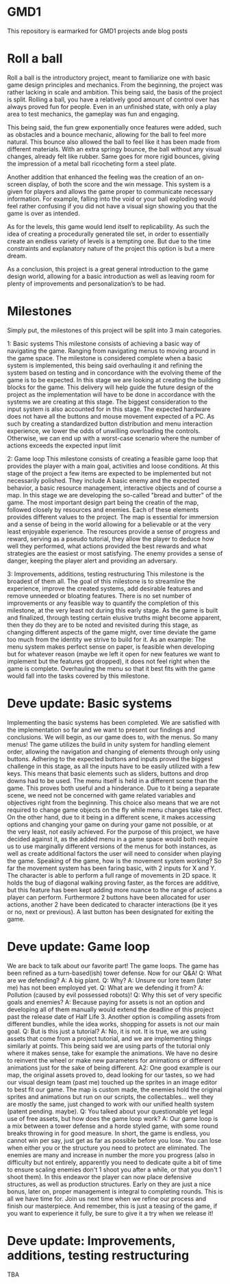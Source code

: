 # GMD1
This repository is earmarked for GMD1 projects ande blog posts

# Roll a ball

Roll a ball is the introductory project, meant to familiarize one with basic game design principles and mechanics. From the beginning, the project was rather lacking in scale and ambition. This being said, the basis of the project is split. Rolling a ball, you have a relatively good amount of control over has always proved fun for people. Even in an unfinished state, with only a play area to test mechanics, the gameplay was fun and engaging. 

This being said, the fun grew exponentially once features were added, such as obstacles and a bounce mechanic, allowing for the ball to feel more natural. This bounce also allowed the ball to feel like it has been made from different materials. With an extra springy bounce, the ball without any visual changes, already felt like rubber. Same goes for more rigid bounces, giving the impression of a metal ball ricocheting form a steel plate.

Another addition that enhanced the feeling was the creation of an on-screen display, of both the score and the win message. This system is a given for players and allows the game proper to communicate necessary information. For example, falling into the void or your ball exploding would feel rather confusing if you did not have a visual sign showing you that the game is over as intended.

As for the levels, this game would lend itself to replicability. As such the idea of creating a procedurally generated tile set, in order to essentially create an endless variety of levels is a tempting one. But due to the time constraints and explanatory nature of the project this option is but a mere dream.

As a conclusion, this project is a great general introduction to the game design world, allowing for a basic introduction as well as leaving room for plenty of improvements and personalization’s to be had.

# Milestones

Simply put, the milestones of this project will be split into 3 main categories.

1: Basic systems
  This milestone consists of achieving a basic way of navigating the game. Ranging from navigating menus to moving around in the game space.
  The milestone is considered complete when a basic system is implemented, this being said overhauling it and refining the system based on testing and in concordance with the evolving theme of the game is to be expected.
  In this stage we are looking at creating the building blocks for the game. This delivery will help guide the future design of the project as the implementation will have to be done in accordance with the systems we are creating at this stage. 
  The biggest consideration to the input system is also accounted for in this stage. The expected hardware does not have all the buttons and mouse movement expected of a PC. As such by creating a standardized button distribution and menu interaction experience, we lower the odds of unwilling overloading the controls. Otherwise, we can end up with a worst-case scenario where the number of actions exceeds the expected input limit

2: Game loop
  This milestone consists of creating a feasible game loop that provides the player with a main goal, activities and loose conditions.
  At this stage of the project a few items are expected to be implemented but not necessarily polished. They include A basic enemy and the expected behavior, a basic resource management, interactive objects and of course a map.
  In this stage we are developing the so-called "bread and butter" of the game. The most important design part being the creatin of the map, followed closely by resources and enemies. Each of these elements provides different values to the project. The map is essential for immersion and a sense of being in the world allowing for a believable or at the very least enjoyable experience. 
  The resources provide a sense of progress and reward, serving as a pseudo tutorial, they allow the player to deduce how well they performed, what actions provided the best rewards and what strategies are the easiest or most satisfying. The enemy provides a sense of danger, keeping the player alert and providing an adversary.
  
3: Improvements, additions, testing restructuring 
  This milestone is the broadest of them all. The goal of this milestone is to streamline the experience, improve the created systems, add desirable features and remove unneeded or bloating features.
  There is no set number of improvements or any feasible way to quantify the completion of this milestone, at the very least not during this early stage.
  As the game is built and finalized, through testing certain elusive truths might become apparent, then they do they are to be noted and revisited during this stage, as changing different aspects of the game might, over time deviate the game too much from the identity we strive to build for it.
  As an example: The menu system makes perfect sense on paper, is feasible when developing but for whatever reason (maybe we left it open for new features we want to implement but the features got dropped), it does not feel right when the game is complete. Overhauling the menu so that it best fits with the game would fall into the tasks covered by this milestone.

# Deve update: Basic systems

Implementing the basic systems has been completed. We are satisfied with the implementation so far and we want to present our findings and conclusions.
We will begin, as our game does to, with the menus. So many menus! The game utilizes the build in unity system for handling element order, allowing the navigation and changing of elements through only using buttons. Adhering to the expected buttons and inputs proved the biggest challenge in this stage, as all the inputs have to be easily utilized with a few keys. This means that basic elements such as sliders, buttons and drop downs had to be used.
The menu itself is held in a different scene than the game. This proves both useful and a hinderance. Due to it being a separate scene, we need not be concerned with game related variables and objectives right from the beginning. This choice also means that we are not required to change game objects on the fly while menu changes take effect. 
On the other hand, due to it being in a different scene, it makes accessing options and changing your game on during your game not possible, or at the very least, not easily achieved. For the purpose of this project, we have decided against it, as the added menu in a game space would both require us to use marginally different versions of the menus for both instances, as well as create additional factors the user will need to consider when playing the game.
Speaking of the game, how is the movement system working? So far the movement system has been faring basic, with 2 inputs for X and Y. The character is able to perform a full range of movements in 2D space. It holds the bug of diagonal walking proving faster, as the forces are additive, but this feature has been kept adding more nuance to the range of actions a player can perform.
Furthermore 2 buttons have been allocated for user actions, another 2 have been dedicated to character interactions (be it yes or no, next or previous). A last button has been designated for exiting the game.

# Deve update: Game loop

We are back to talk about our favorite part! The game loops. The game has been refined as a turn-based(ish) tower defense. Now for our Q&A!
Q: What are we defending? A: A big plant. 
Q: Why? A: Unsure our lore team (later me) has not been employed yet. 
Q: What are we defending it from? A: Pollution (caused by evil possessed robots)! 
Q: Why this set of very specific goals and enemies? A: Because paying for assets is not an option and developing all of them manually would extend the deadline of this project past the release date of Half Life 3. Another option is compiling assets from different bundles, while the idea works, shopping for assets is not our main goal.
Q: But is this just a tutorial? A: No, it is not. It is true, we are using assets that come from a project tutorial, and we are implementing things similarly at points. This being said we are using parts of the tutorial only where it makes sense, take for example the animations. We have no desire to reinvent the wheel or make new parameters for animations or different animations just for the sake of being different.
A2: One good example is our map, the original assets proved to, dead looking for our tastes, so we had our visual design team (past me) touched up the sprites in an image editor to best fit our game. The map is custom made, the enemies hold the original sprites and animations but run on our scripts, the collectables... well they are mostly the same, just changed to work with our unified health system (patent pending. maybe).
Q: You talked about your questionable yet legal use of free assets, but how does the game loop work?
A: Our game loop is a mix between a tower defense and a horde styled game, with some round breaks throwing in for good measure. In short, the game is endless, you cannot win per say, just get as far as possible before you lose. You can lose when either you or the structure you need to protect are eliminated. The enemies are many and increase in number the more you progress (also in difficulty but not entirely, apparently you need to dedicate quite a bit of time to ensure scaling enemies don't 1 shoot you after a while, or that you don't 1 shoot them).
In this endeavor the player can now place defensive structures, as well as production structures. Early on they are just a nice bonus, later on, proper management is integral to completing rounds.
This is all we have time for. Join us next time when we refine our process and finish our masterpiece. And remember, this is just a teasing of the game, if you want to experience it fully, be sure to give it a try when we release it!

# Deve update: Improvements, additions, testing restructuring 

TBA

